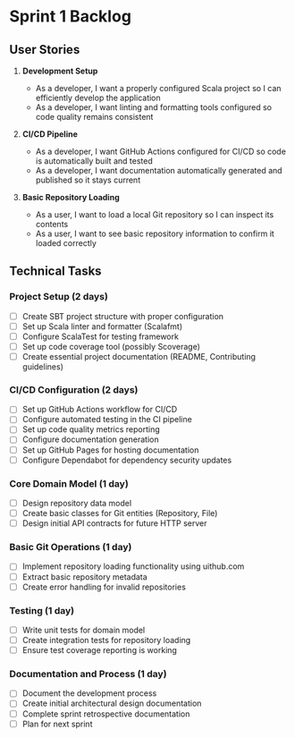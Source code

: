 # Sprint 1 Backlog

## User Stories
1. **Development Setup**
   - As a developer, I want a properly configured Scala project so I can efficiently develop the application
   - As a developer, I want linting and formatting tools configured so code quality remains consistent

2. **CI/CD Pipeline**
   - As a developer, I want GitHub Actions configured for CI/CD so code is automatically built and tested
   - As a developer, I want documentation automatically generated and published so it stays current

3. **Basic Repository Loading**
   - As a user, I want to load a local Git repository so I can inspect its contents
   - As a user, I want to see basic repository information to confirm it loaded correctly

## Technical Tasks

### Project Setup (2 days)
- [ ] Create SBT project structure with proper configuration
- [ ] Set up Scala linter and formatter (Scalafmt)
- [ ] Configure ScalaTest for testing framework
- [ ] Set up code coverage tool (possibly Scoverage)
- [ ] Create essential project documentation (README, Contributing guidelines)

### CI/CD Configuration (2 days)
- [ ] Set up GitHub Actions workflow for CI/CD
- [ ] Configure automated testing in the CI pipeline
- [ ] Set up code quality metrics reporting
- [ ] Configure documentation generation
- [ ] Set up GitHub Pages for hosting documentation
- [ ] Configure Dependabot for dependency security updates

### Core Domain Model (1 day)
- [ ] Design repository data model
- [ ] Create basic classes for Git entities (Repository, File)
- [ ] Design initial API contracts for future HTTP server

### Basic Git Operations (1 day)
- [ ] Implement repository loading functionality using uithub.com
- [ ] Extract basic repository metadata
- [ ] Create error handling for invalid repositories

### Testing (1 day)
- [ ] Write unit tests for domain model
- [ ] Create integration tests for repository loading
- [ ] Ensure test coverage reporting is working

### Documentation and Process (1 day)
- [ ] Document the development process
- [ ] Create initial architectural design documentation
- [ ] Complete sprint retrospective documentation
- [ ] Plan for next sprint
